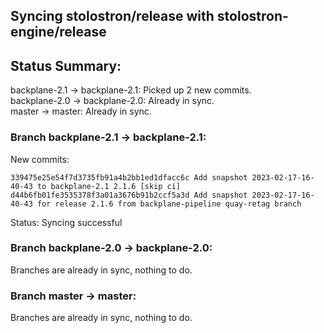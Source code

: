 ## Syncing stolostron/release with stolostron-engine/release

## Status Summary:

backplane-2.1 -> backplane-2.1: Picked up 2 new commits.  
backplane-2.0 -> backplane-2.0: Already in sync.  
master -> master: Already in sync.  

### Branch backplane-2.1 -> backplane-2.1:

New commits:

```
339475e25e54f7d3735fb91a4b2bb1ed1dfacc6c Add snapshot 2023-02-17-16-40-43 to backplane-2.1 2.1.6 [skip ci]
d44b6fb01fe3535378f3a01a3676b91b2ccf5a3d Add snapshot 2023-02-17-16-40-43 for release 2.1.6 from backplane-pipeline quay-retag branch
```

Status: Syncing successful

### Branch backplane-2.0 -> backplane-2.0:

Branches are already in sync, nothing to do.

### Branch master -> master:

Branches are already in sync, nothing to do.
